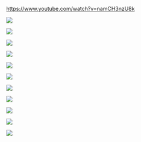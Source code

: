 https://www.youtube.com/watch?v=namCH3nzU8k

![](https://user-images.githubusercontent.com/26511983/72228843-ddf9d080-356f-11ea-9d51-56205aabff02.png)

![](https://user-images.githubusercontent.com/26511983/72228890-2ca76a80-3570-11ea-9510-70c05edb7028.png)

![](https://user-images.githubusercontent.com/26511983/72228913-58c2eb80-3570-11ea-840e-9da9b85d4934.png)

![](https://user-images.githubusercontent.com/26511983/72228929-80b24f00-3570-11ea-9987-52e0829daeeb.png)

![](https://user-images.githubusercontent.com/26511983/70857294-5017c080-1eb1-11ea-9443-a998d216776e.png)

![](https://user-images.githubusercontent.com/26511983/70857304-750c3380-1eb1-11ea-8582-4f38c5408235.png)

![](https://user-images.githubusercontent.com/26511983/72228362-92ddbe80-356b-11ea-967e-b1b1e5af1cec.png)

![](https://user-images.githubusercontent.com/26511983/72228699-b3f3de80-356e-11ea-9306-212032ff9c49.png)

![](https://user-images.githubusercontent.com/26511983/72228761-29f84580-356f-11ea-87bf-632fdc779d51.png)

![](https://user-images.githubusercontent.com/26511983/72228775-3bd9e880-356f-11ea-9ef2-2b7b5600b070.png)

![](https://user-images.githubusercontent.com/26511983/72228790-544a0300-356f-11ea-9690-56b87d73cd0e.png)

